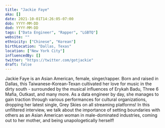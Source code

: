 ```yaml
---
title: "Jackie Faye"
aka: []
date: 2021-10-01T14:26:05-07:00
dob: YYYY-MM-DD
dod: YYYY-MM-DD
tags: ["Data Engineer", "Rapper", "LGBTQ"]
website: ""
ethnicity: ["Chinese", "Korean"]
birthLocation: "Dallas, Texas"
location: ["New York City"]
influencedBy: []
twitter: "https://twitter.com/gotjackie"
draft: false
---
```


Jackie Faye is an Asian American, female, singer/rapper. Born and raised in
Dallas, this Taiwanese-Korean-Texan cultivated her love for music in the dirty
south - surrounded by the musical influences of Erykah Badu, Three 6 Mafia,
Outkast, and many more. As a data engineer by day, she manages to gain traction
through various performances for cultural organizations, dropping her latest
single, Grey Skies on all streaming platforms! In this unfiltered interview, we
talk about the importance of setting boundaries with others as an Asian American
woman in male-dominated industries, coming out to her mother, and being
unapologetically herself!
